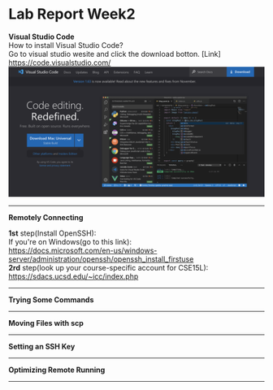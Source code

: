 # Lab Report Week2

**Visual Studio Code**  
How to install Visual Studio Code?  
Go to visual studio wesite and click the download botton.
[Link] https://code.visualstudio.com/
![](./vs.png)  
___
**Remotely Connecting**  

**1st** step(Install OpenSSH):  
If you're on Windows(go to this link):  
https://docs.microsoft.com/en-us/windows-server/administration/openssh/openssh_install_firstuse  
**2rd** step(look up your course-specific account for CSE15L):  https://sdacs.ucsd.edu/~icc/index.php

___
**Trying Some Commands**  
___
**Moving Files with scp**  
___
**Setting an SSH Key**  
___
**Optimizing Remote Running**  
___


